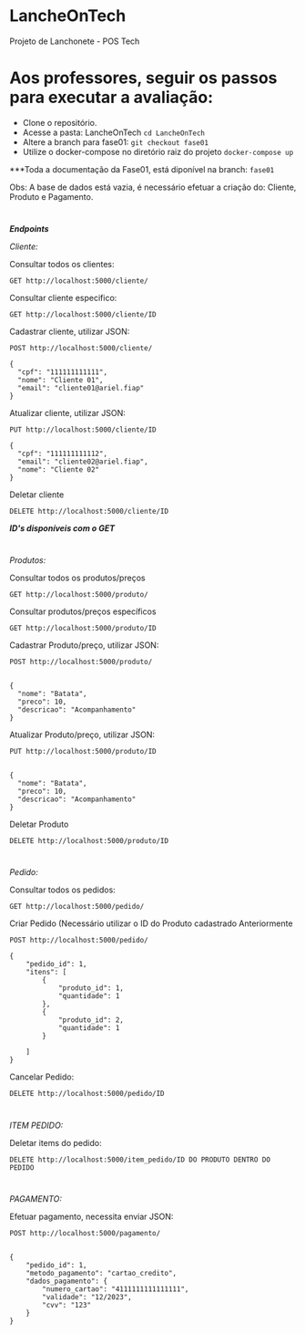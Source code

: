 # LancheOnTech
Projeto de Lanchonete - POS Tech

# Aos professores, seguir os passos para executar a avaliação:
- Clone o repositório.
- Acesse a pasta: LancheOnTech `cd LancheOnTech`
- Altere a branch para fase01: `git checkout fase01`
- Utilize o docker-compose no diretório raiz do projeto `docker-compose up`

***Toda a documentação da Fase01, está diponível na branch: `fase01`

Obs: A base de dados está vazia, é necessário efetuar a criação do: Cliente, Produto e Pagamento.

#

***Endpoints***

*Cliente:*

Consultar todos os clientes:

`GET http://localhost:5000/cliente/`

Consultar cliente especifico:

`GET http://localhost:5000/cliente/ID`

Cadastrar cliente, utilizar JSON: 

`POST http://localhost:5000/cliente/`

```
{
  "cpf": "111111111111",
  "nome": "Cliente 01",
  "email": "cliente01@ariel.fiap"
}
```

Atualizar cliente, utilizar JSON: 

`PUT http://localhost:5000/cliente/ID`

```
{
  "cpf": "111111111112",
  "email": "cliente02@ariel.fiap",
  "nome": "Cliente 02"
}
```

Deletar cliente

`DELETE http://localhost:5000/cliente/ID`

***ID's disponíveis com o GET***

#

*Produtos:*

Consultar todos os produtos/preços

`GET http://localhost:5000/produto/`

Consultar  produtos/preços específicos

`GET http://localhost:5000/produto/ID`

Cadastrar Produto/preço, utilizar JSON: 

`POST http://localhost:5000/produto/`

```

{
  "nome": "Batata",
  "preco": 10,
  "descricao": "Acompanhamento"
}

```

Atualizar Produto/preço, utilizar JSON: 

`PUT http://localhost:5000/produto/ID`

```

{
  "nome": "Batata",
  "preco": 10,
  "descricao": "Acompanhamento"
}

```

Deletar Produto

`DELETE http://localhost:5000/produto/ID`

#

*Pedido:*

Consultar todos os pedidos:

`GET http://localhost:5000/pedido/`

Criar Pedido (Necessário utilizar o ID do Produto cadastrado Anteriormente

`POST http://localhost:5000/pedido/`

```
{
    "pedido_id": 1,
    "itens": [
        {
            "produto_id": 1,
            "quantidade": 1
        },
        {
            "produto_id": 2,
            "quantidade": 1
        }

    ]
}
```

Cancelar Pedido:

`DELETE http://localhost:5000/pedido/ID`

# 

*ITEM PEDIDO:*

Deletar items do pedido:

 `DELETE http://localhost:5000/item_pedido/ID DO PRODUTO DENTRO DO PEDIDO`

 #

*PAGAMENTO:*

Efetuar pagamento, necessita enviar JSON:

`POST http://localhost:5000/pagamento/`

```

{
    "pedido_id": 1,
    "metodo_pagamento": "cartao_credito",
    "dados_pagamento": {
        "numero_cartao": "4111111111111111",
        "validade": "12/2023",
        "cvv": "123"
    }
}

```













